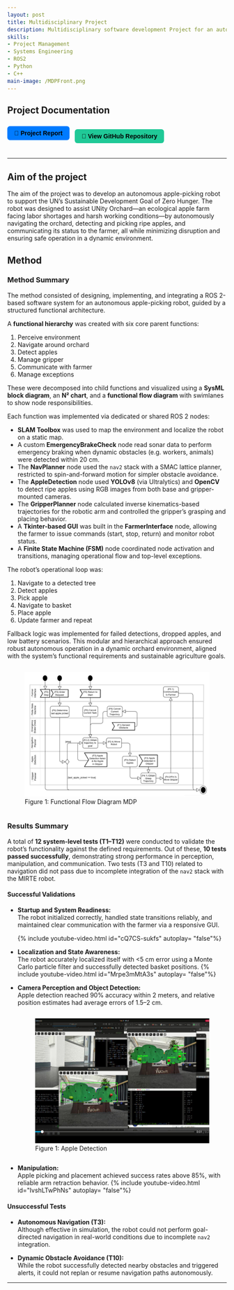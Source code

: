 ```yaml
---
layout: post
title: Multidisciplinary Project
description: Multidisciplinary software development Project for an autonomous apple picking robot autonomous apple-picking robot capable of navigating an orchard, detecting and classifying ripe apples, picking them without damage, and communicating its status to a farmer with minimal human supervision.
skills: 
- Project Management
- Systems Engineering
- ROS2
- Python
- C++
main-image: /MDPFront.png
---
```


## Project Documentation
<div style="display: flex; flex-wrap: wrap; gap: 12px; margin-bottom: 20px;">

  <a href="/assets/MDP_Report.pdf" target="_blank" style="
    background-color: #007bff;
    color: black;
    padding: 8px 16px;
    border-radius: 6px;
    text-decoration: none;
    font-weight: bold;
    font-family: sans-serif;">
    📄 Project Report
  </a>

  <a href="https://github.com/jasperwelgemoed/MultidisciplinaryProject" target="_blank" style="
    background-color: #20c997;
    color: black;
    padding: 8px 16px;
    border-radius: 6px;
    text-decoration: none;
    font-weight: bold;
    font-family: sans-serif;
    display: inline-block;">
    🔗 View GitHub Repository
  </a>

</div>

---

## Aim of the project

The aim of the project was to develop an autonomous apple-picking robot to support the UN’s Sustainable Development Goal of Zero Hunger. The robot was designed to assist UNity Orchard—an ecological apple farm facing labor shortages and harsh working conditions—by autonomously navigating the orchard, detecting and picking ripe apples, and communicating its status to the farmer, all while minimizing disruption and ensuring safe operation in a dynamic environment.

## Method
### Method Summary

The method consisted of designing, implementing, and integrating a ROS 2-based software system for an autonomous apple-picking robot, guided by a structured functional architecture.

A **functional hierarchy** was created with six core parent functions:

1. Perceive environment  
2. Navigate around orchard  
3. Detect apples  
4. Manage gripper  
5. Communicate with farmer  
6. Manage exceptions  

These were decomposed into child functions and visualized using a **SysML block diagram**, an **N² chart**, and a **functional flow diagram** with swimlanes to show node responsibilities.

Each function was implemented via dedicated or shared ROS 2 nodes:

- **SLAM Toolbox** was used to map the environment and localize the robot on a static map.
- A custom **EmergencyBrakeCheck** node read sonar data to perform emergency braking when dynamic obstacles (e.g. workers, animals) were detected within 20 cm.
- The **NavPlanner** node used the `nav2` stack with a SMAC lattice planner, restricted to spin-and-forward motion for simpler obstacle avoidance.
- The **AppleDetection** node used **YOLOv8** (via Ultralytics) and **OpenCV** to detect ripe apples using RGB images from both base and gripper-mounted cameras.
- The **GripperPlanner** node calculated inverse kinematics-based trajectories for the robotic arm and controlled the gripper’s grasping and placing behavior.
- A **Tkinter-based GUI** was built in the **FarmerInterface** node, allowing the farmer to issue commands (start, stop, return) and monitor robot status.
- A **Finite State Machine (FSM)** node coordinated node activation and transitions, managing operational flow and top-level exceptions.

The robot’s operational loop was:

1. Navigate to a detected tree  
2. Detect apples  
3. Pick apple  
4. Navigate to basket  
5. Place apple  
6. Update farmer and repeat  

Fallback logic was implemented for failed detections, dropped apples, and low battery scenarios. This modular and hierarchical approach ensured robust autonomous operation in a dynamic orchard environment, aligned with the system’s functional requirements and sustainable agriculture goals.

<div style="display: flex; gap: 10px; justify-content: center; align-items: flex-start;">


  <figure>
  <img src="/_projects/MDP/FFDMDP.png" alt="Functional Flow Diagram MDP" width="700">
  <figcaption>Figure 1: Functional Flow Diagram MDP  </figcaption>
  </figure>
  
  
</div>


  
### Results Summary

A total of **12 system-level tests (T1–T12)** were conducted to validate the robot’s functionality against the defined requirements. Out of these, **10 tests passed successfully**, demonstrating strong performance in perception, manipulation, and communication. Two tests (T3 and T10) related to navigation did not pass due to incomplete integration of the `nav2` stack with the MIRTE robot.

#### Successful Validations

- **Startup and System Readiness:**  
  The robot initialized correctly, handled state transitions reliably, and maintained clear communication with the farmer via a responsive GUI.

  {% include youtube-video.html id="cQ7CS-sukfs" autoplay= "false"%}

- **Localization and State Awareness:**  
  The robot accurately localized itself with <5 cm error using a Monte Carlo particle filter and successfully detected basket positions.
  {% include youtube-video.html id="Mrpe3mMtA3s" autoplay= "false"%}


- **Camera Perception and Object Detection:**  
  Apple detection reached 90% accuracy within 2 meters, and relative position estimates had average errors of 1.5–2 cm.
  <div style="display: flex; gap: 10px; justify-content: center; align-items: flex-start;">
  
  
    <figure>
    <img src="/_projects/MDP/Appledetection.jpg" alt="Apple Detection" width="400">
    <figcaption>Figure 1: Apple Detection  </figcaption>
    </figure>
    
    
  </div>

- **Manipulation:**  
  Apple picking and placement achieved success rates above 85%, with reliable arm retraction behavior.
  {% include youtube-video.html id="IvshLTwPhNs" autoplay= "false"%}


#### Unsuccessful Tests

- **Autonomous Navigation (T3):**  
  Although effective in simulation, the robot could not perform goal-directed navigation in real-world conditions due to incomplete `nav2` integration.  

- **Dynamic Obstacle Avoidance (T10):**  
  While the robot successfully detected nearby obstacles and triggered alerts, it could not replan or resume navigation paths autonomously.  

---

